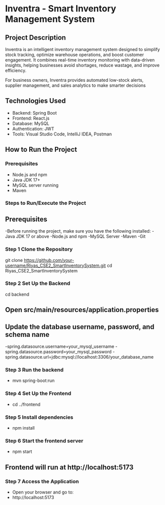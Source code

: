 # Inventra - Smart Inventory Management System

## Project Description
Inventra is an intelligent inventory management system designed to simplify stock tracking, optimize warehouse operations, and boost customer engagement. It combines real-time inventory monitoring with data-driven insights, helping businesses avoid shortages, reduce wastage, and improve efficiency.

For business owners, Inventra provides automated low-stock alerts, supplier management, and sales analytics to make smarter decisions

## Technologies Used
- Backend: Spring Boot
- Frontend: React.js
- Database: MySQL
- Authentication: JWT
- Tools: Visual Studio Code, IntelliJ IDEA, Postman

## How to Run the Project

### Prerequisites
- Node.js and npm
- Java JDK 17+
- MySQL server running
- Maven


### Steps to Run/Execute the Project
## Prerequisites
 -Before running the project, make sure you have the following installed:
 -Java JDK 17 or above
 -Node.js and npm
 -MySQL Server
 -Maven
 -Git

### Step 1 Clone the Repository
git clone https://github.com/your-username/Riyas_CSE2_SmartInventorySystem.git
cd Riyas_CSE2_SmartInventorySystem

### Step 2 Set Up the Backend
cd backend
   ## Open src/main/resources/application.properties

 ## Update the database username, password, and schema name
  -spring.datasource.username=your_mysql_username
  -spring.datasource.password=your_mysql_password
  -spring.datasource.url=jdbc:mysql://localhost:3306/your_database_name

### Step 3 Run the backend
  - mvn spring-boot:run

### Step 4 Set Up the Frontend
  - cd ../frontend

### Step 5 Install dependencies
  - npm install

### Step 6 Start the frontend server
  - npm start

 ## Frontend will run at http://localhost:5173

### Step 7  Access the Application
  - Open your browser and go to:
  - http://localhost:5173

